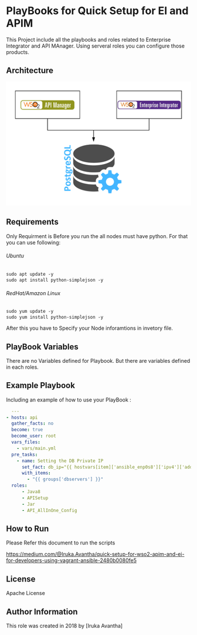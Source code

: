 PlayBooks for Quick Setup for EI and APIM
=========
This Project include all the playbooks and roles related to Enterprise Integrator and API MAnager. Using serveral roles you can configure those products.


Architecture
------------

![alt text](architecture.png)

Requirements
------------
Only Requirment is Before you run the all nodes must have python. For that you can use following:

###### Ubuntu
```
sudo apt update -y
sudo apt install python-simplejson -y
```
###### RedHat/Amazon Linux
```
sudo yum update -y
sudo yum install python-simplejson -y
```
After this you have to Specify your Node inforamtions in invetory file.

PlayBook Variables
--------------
There are no Variables defined for Playbook. But there are variables defined in each roles.


Example Playbook
----------------

Including an example of how to use your PlayBook :

```yaml
  --- 
- hosts: api
  gather_facts: no
  become: true
  become_user: root
  vars_files:
    - vars/main.yml
  pre_tasks:
    - name: Setting the DB Private IP
      set_fact: db_ip="{{ hostvars[item]['ansible_enp0s8']['ipv4']['address'] }}"
      with_items:
        - "{{ groups['dbservers'] }}"
  roles:
      - Java8
      - APISetup
      - Jar
      - API_AllInOne_Config
```

How to Run
----------------

Please Refer this document to run the scripts

https://medium.com/@Iruka.Avantha/quick-setup-for-wso2-apim-and-ei-for-developers-using-vagrant-ansible-2480b0080fe5

License
-------

Apache License

Author Information
------------------

This role was created in 2018 by [Iruka Avantha]